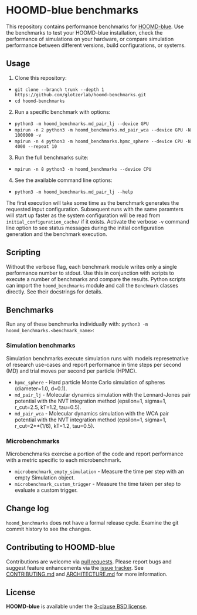 # HOOMD-blue benchmarks

This repository contains performance benchmarks for [HOOMD-blue][hoomd]. Use the benchmarks to test
your HOOMD-blue installation, check the performance of simulations on your hardware, or compare
simulation performance between different versions, build configurations, or systems.

## Usage

1. Clone this repository:
  * `git clone --branch trunk --depth 1 https://github.com/glotzerlab/hoomd-benchmarks.git`
  * `cd hoomd-benchmarks`
2. Run a specific benchmark with options:
  * `python3 -m hoomd_benchmarks.md_pair_lj --device GPU`
  * `mpirun -n 2 python3 -m hoomd_benchmarks.md_pair_wca --device GPU -N 1000000 -v`
  * `mpirun -n 4 python3 -m hoomd_benchmarks.hpmc_sphere --device CPU -N 4000 --repeat 10`
3. Run the full benchmarks suite:
  * `mpirun -n 8 python3 -m hoomd_benchmarks --device CPU`
4. See the available command line options:
  * `python3 -m hoomd_benchmarks.md_pair_lj --help`

The first execution will take some time as the benchmark generates the requested input
configuration. Subsequent runs with the same paramters will start up faster as the system
configuration will be read from `initial_configuration_cache/` if it exists. Activate the verbose
`-v` command line option to see status messages during the initial configuration generation and the
benchmark execution.

## Scripting

Without the verbose flag, each benchmark module writes only a single performance number to stdout.
Use this in conjunction with scripts to execute a number of benchmarks and compare the results.
Python scripts can import the `hoomd_benchmarks` module and call the `Benchmark` classes directly.
See their docstrings for details.

## Benchmarks

Run any of these benchmarks individually with: `python3 -m hoomd_benchmarks.<benchmark_name>`:

### Simulation benchmarks

Simulation benchmarks execute simulation runs with models represetnative of research use-cases and
report performance in time steps per second (MD) and trial moves per second per particle (HPMC).

* `hpmc_sphere` - Hard particle Monte Carlo simulation of spheres (diameter=1.0, d=0.1).
* `md_pair_lj` - Molecular dynamics simulation with the Lennard-Jones pair potential with the NVT
  integration method (epsilon=1, sigma=1, r_cut=2.5, kT=1.2, tau=0.5).
* `md_pair_wca` - Molecular dynamics simulation with the WCA pair potential with the NVT
  integration method (epsilon=1, sigma=1, r_cut=2**(1/6), kT=1.2, tau=0.5).

### Microbenchmarks

Microbenchmarks exercise a portion of the code and report performance with a metric specific to each
microbenchmark.

* `microbenchmark_empty_simulation` - Measure the time per step with an empty Simulation object.
* `microbenchmark_custom_trigger` - Measure the time taken per step to evaluate a custom trigger.

## Change log

`hoomd_benchmarks` does not have a formal release cycle. Examine the git commit history to see the
changes.

## Contributing to HOOMD-blue

Contributions are welcome via [pull requests][pulls]. Please report bugs and suggest feature
enhancements via the [issue tracker][issues]. See [CONTRIBUTING.md](CONTRIBUTING.md) and
[ARCHITECTURE.md](ARCHITECTURE.md) for more information.

## License

**HOOMD-blue** is available under the [3-clause BSD license](LICENSE).

[pulls]: https://github.com/glotzerlab/hoomd-benchmarks/pulls
[issues]: https://github.com/glotzerlab/hoomd-benchmarks/issues
[hoomd]: http://glotzerlab.engin.umich.edu/hoomd-blue/
